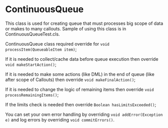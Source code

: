 # ContinuousQueue
        
This class is used for creating queue that must processes big scope of data or makes to many callouts.
Sample of using this class is in ContinuousQueueTest.cls.

ContinuousQueue class required override for `void processItem(QueueableItem item)`;

If it is needed to collect/cache data before queue execution then override `void makeStartAction()`;

If it is needed to make some actions (like DML) in the end of queue (like after scope of Callouts) then override `void makeFinalAction()`;
 
If it is needed to change the logic of remaining items then override `void processRemainingItems()`;

If the limits check is needed then override `Boolean hasLimitsExceeded()`;

You can set your own error handling by overriding `void addError(Exception e)` and log errors by overriding `void commitErrors()`.
